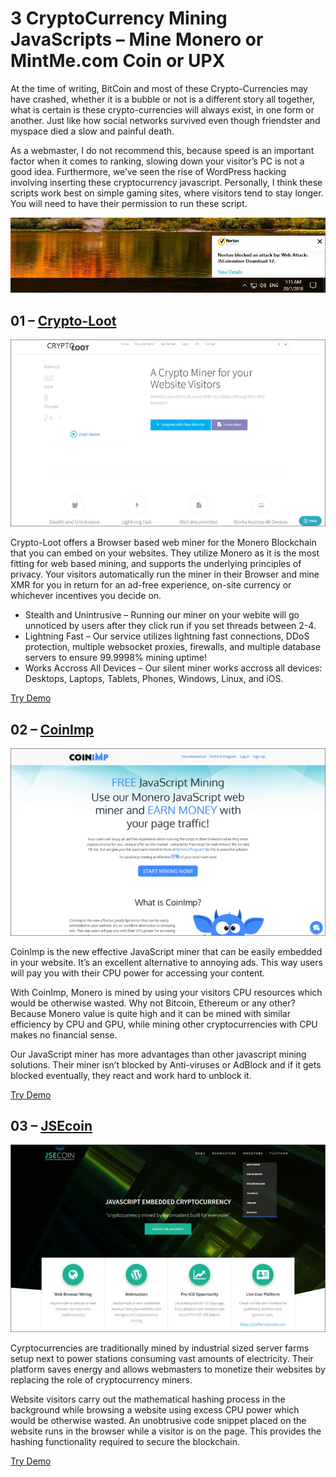 # 3 CryptoCurrency Mining JavaScripts – Mine Monero or MintMe.com Coin or UPX



At the time of writing, BitCoin and most of these Crypto-Currencies may have crashed, whether it is a bubble or not is a different story all together, what is certain is these crypto-currencies will always exist, in one form or another. Just like how social networks survived even though friendster and myspace died a slow and painful death.

As a webmaster, I do not recommend this, because speed is an important factor when it comes to ranking, slowing down your visitor’s PC is not a good idea. Furthermore, we’ve seen the rise of WordPress hacking involving inserting these cryptocurrency javascript. Personally, I think these scripts work best on simple gaming sites, where visitors tend to stay longer. You will need to have their permission to run these script.

![CryptoCurrency Mining JavaScript](./images/antivirus-block-bitcoin.jpg)
##  01 – [Crypto-Loot](https://bit.ly/2JWTGXr)

[![Crypto-Loot](./images/crypto-loot-830x493.jpg)](./images/crypto-loot.jpg)

Crypto-Loot offers a Browser based web miner for the Monero Blockchain that you can embed on your websites. They utilize Monero as it is the most fitting for web based mining, and supports the underlying principles of privacy. Your visitors automatically run the miner in their Browser and mine XMR for you in return for an ad-free experience, on-site currency or whichever incentives you decide on.

- Stealth and Unintrusive – Running our miner on your webite will go unnoticed by users after they click run if you set threads between 2-4.
- Lightning Fast – Our service utilizes lightning fast connections, DDoS protection, multiple websocket proxies, firewalls, and multiple database servers to ensure 99.9998% mining uptime!
- Works Accross All Devices – Our silent miner works accross all devices: Desktops, Laptops, Tablets, Phones, Windows, Linux, and iOS.

[Try Demo](./cryptoloot/index.html)

##  02 – [CoinImp](https://bit.ly/2Rtig6i)

[![CoinImp](./images/coinimp-830x493.jpg)](./images//coinimp.jpg)

CoinImp is the new effective JavaScript miner that can be easily embedded in your website. It’s an excellent alternative to annoying ads. This way users will pay you with their CPU power for accessing your content.

With CoinImp, Monero is mined by using your visitors CPU resources which would be otherwise wasted. Why not Bitcoin, Ethereum or any other? Because Monero value is quite high and it can be mined with similar efficiency by CPU and GPU, while mining other cryptocurrencies with CPU makes no financial sense.

Our JavaScript miner has more advantages than other javascript mining solutions. Their miner isn’t blocked by Anti-viruses or AdBlock and if it gets blocked eventually, they react and work hard to unblock it.

[Try Demo](./coinmp/index.html)

## 03 – [JSEcoin](https://bit.ly/2UYVlC3)

[![JSEcoin](./images/jsecoin-830x493.jpg)](./images/jsecoin.jpg)

Cyrptocurrencies are traditionally mined by industrial sized server farms setup next to power stations consuming vast amounts of electricity. Their platform saves energy and allows webmasters to monetize their websites by replacing the role of cryptocurrency miners.

Website visitors carry out the mathematical hashing process in the background while browsing a website using excess CPU power which would be otherwise wasted. An unobtrusive code snippet placed on the website runs in the browser while a visitor is on the page. This provides the hashing functionality required to secure the blockchain.

[Try Demo](./jsecoin/index.html)

